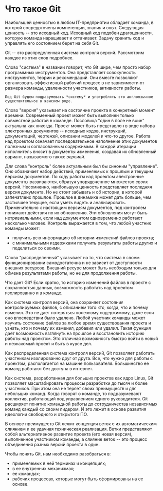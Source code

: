 # Что такое Git

<!-- Исходный код как ценность -->
Наибольшей ценностью в любом IT-предприятии обладает команда, в которой сосредоточены компетенции, знания и опыт.
Следующая ценность -- это исходный код.
Исходный код подобен драгоценности, которую команда наращивает и оттачивает.
Задачу хранить код и управлять его состоянием берет на себя Git.

Git -- это распределенная система контроля версий.
Рассмотрим каждое из этих слов подробнее.

<!-- О слове "система" в названии -->
Слово "система" в названии говорит, что Git шире, чем просто набор программных инструментов.
Она представляет совокупность инструментов, теории и рекомендаций.
Они вместе позволяют организовать эффективный рабочий процесс в не зависимости от размера команды, удаленности участников, активности работы.

```{note}
Под Git будем подразумевать *систему* и употреблять это англоязычное существительное в женском роде.
```

<!-- О слове "версия" в названии -->
Слово "версия" указывает на состояние проекта в конкретный момент времени.
Современный проект может быть выполнен только совместной работой в команде.
Пословица "один в поле не воин" актуальна как никогда.
Проект может быть представлен в виде набора электронных документов -- исходных кодов, инструкций, документаций, чертежей, описании моделей и что-то другое.
Работа над проектом означает последовательное наполнение этих документов полезным и согласованным содержимым.
В каждой итерации исполнитель вносит в документы изменения, создавая их обновленный вариант, называемого также *версией*.

<!-- О слове "контроль" в названии -->
Для слова "контроль" более актуальным был бы синоним "управление".
Оно обозначает набор действий, применяемых к прошлым и текущим версиям документов.
По ходу работы над проектом электронные документы развиваются, образуя упорядоченное множество своих версий.
Несомненно, наибольшую ценность представляет последняя версия документа.
Но не стоит забывать и об истории, в которой запечатлено прошлое.
Прошлое в динамике может дать больше, чем застывшее текущее, если уметь видеть и анализировать.
Применительно к настоящим версиям документов, под контролем понимают действия по их обновлению.
Эти обновления могут быть нетривиальными, если над документом одновременно работают несколько человек.
Контроль выражается в том, что любой участник команды может:
* получить всю информацию об истории изменений файлов проекта;
* с минимальными издержками получить результаты работы других и поделиться со своими.

<!-- О слове "распределенная" в названии -->
Слово "распределенный" указывает на то, что система в своем функционировании самодостаточна и не зависит от доступности внешних ресурсов.
Внешний ресурс может быть необходим только для обмена результатами работы, но не для продолжения работы.

Что дает Git?
Если кратко, то историю изменений файлов в проекте с сохранностью данных, возможность работать над проектом изолированно и в команде.

<!-- Что дает Git? История изменений -->
Как система контроля версий, она сохраняет состояния контролируемых файлов, с описанием того кто, когда, что и почему изменил.
Это не дает потеряться полезному содержимому, даже если оно впоследствии было удалено.
Любой участник команды может изучить состояние файлов за любое время существования проекта и узнать, кто и почему их изменил, добавил или удалил.
Такая функция дает возможность взглянуть на прошлое и восстановить историю работы над проектом.
Это отличная возможность быстро войти в новый и незнакомый проект и быть в курсе дел.

<!-- Что дает Git? Изолированная работа над проектом -->
Как распределенная система контроля версий, Git позволяет работать участникам изолированно друг от друга.
Все, что нужно для работы с проектом, располагается на машине пользователя.
Большинство ее команд работают без доступа в интернет.

<!-- Что дает Git? Командная работа -->
Как система, разработанная для больших проектов как ядро Linux, Git позволяет масштабировать процессы разработки до тысяч и более участников.
При этом она не теряет своих преимуществ и для небольших команд.
Когда говорят о команде, то подразумевают коллектив, работающий под управлением одного руководителя.
Git расширяет понятие командной работы до сотрудничества независимых команд каждый со своим лидером.
И это лежит в основе развития идеологии свободного и открытого ПО.

В основе преимуществ Git лежит концепция веток c их автоматическим слиянием и ее удачная техническая реализация.
Ветки представляют собой альтернативное развитие проекта (его новая версия), выполненное участником команды, а слияние веток -- это процесс объединения разных версий проекта в один.

<!-- Составляющие Git -->
Чтобы понять Git, нам необходимо разобраться в:
* применяемых в ней терминах и концепциях;
* в ее внутренних механизмах;
* ее командах;
* рабочих процессах, которые могут быть сформированы на ее основе.

```{figure} ./images/git-is-4-elements.png
```

